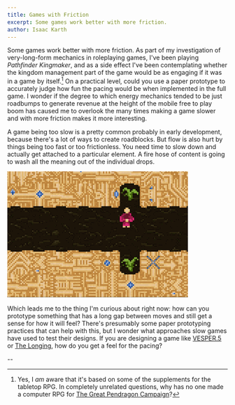 ```yaml
---
title: Games with Friction
excerpt: Some games work better with more friction.
author: Isaac Karth
---
```


Some games work better with more friction. As part of my investigation of very-long-form mechanics in roleplaying games, I've been playing _Pathfinder Kingmaker_, and as a side effect I've been contemplating whether the kingdom management part of the game would be as engaging if it was in a game by itself.[^aware] On a practical level, could you use a paper prototype to accurately judge how fun the pacing would be when implemented in the full game.  I wonder if the degree to which energy mechanics tended to be just roadbumps to generate revenue at the height of the mobile free to play boom has caused me to overlook the many times making a game slower and with more friction makes it more interesting.

A game being too slow is a pretty common probably in early development, because there's a lot of ways to create roadblocks. But flow is also hurt by things being too fast or too frictionless. You need time to slow down and actually get attached to a particular element. A fire hose of content is going to wash all the meaning out of the individual drops.

![A week's worth of gameplay in VESPER.5](img/vesper.gif)

Which leads me to the thing I'm curious about right now: how can you prototype something that has a long gap between moves and still get a sense for how it will feel? There's presumably some paper prototyping practices that can help with this, but I wonder what approaches slow games have used to test their designs. If you are designing a game like [VESPER.5](https://mightyvision.blogspot.com/2012/08/vesper5.html) or [The Longing](http://www.399d-23h-59m-59s.com/), how do you get a feel for the pacing?

--

[^aware]: Yes, I _am_ aware that it's based on some of the supplements for the tabletop RPG. In completely unrelated questions, why has no one made a computer RPG for [The Great Pendragon Campaign](https://www.chaosium.com/the-great-pendragon-campaign-pdf/)?

